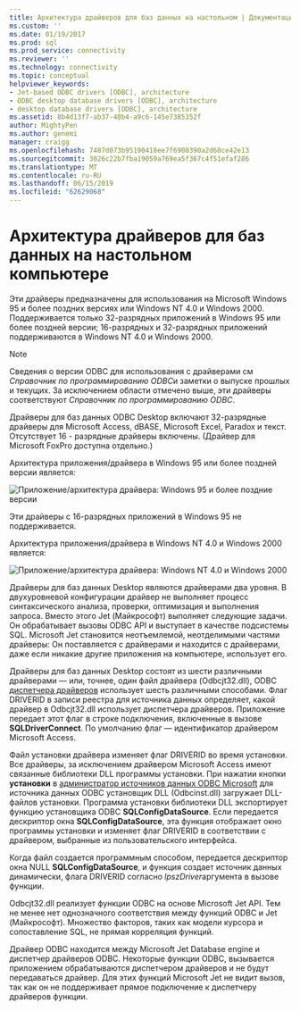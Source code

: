 ```yaml
---
title: Архитектура драйверов для баз данных на настольном | Документация Майкрософт
ms.custom: ''
ms.date: 01/19/2017
ms.prod: sql
ms.prod_service: connectivity
ms.reviewer: ''
ms.technology: connectivity
ms.topic: conceptual
helpviewer_keywords:
- Jet-based ODBC drivers [ODBC], architecture
- ODBC desktop database drivers [ODBC], architecture
- desktop database drivers [ODBC], architecture
ms.assetid: 8b4d13f7-ab37-40b4-a9c6-145e7385352f
author: MightyPen
ms.author: genemi
manager: craigg
ms.openlocfilehash: 7487d073b95190418ee7f6900390a2d60ce42e13
ms.sourcegitcommit: 3026c22b7fba19059a769ea5f367c4f51efaf286
ms.translationtype: MT
ms.contentlocale: ru-RU
ms.lasthandoff: 06/15/2019
ms.locfileid: "62629068"
---
```

# <a name="desktop-database-drivers-architecture"></a>Архитектура драйверов для баз данных на настольном компьютере
Эти драйверы предназначены для использования на Microsoft Windows 95 и более поздних версиях или Windows NT 4.0 и Windows 2000. Поддерживается только 32-разрядных приложений в Windows 95 или более поздней версии; 16-разрядных и 32-разрядных приложений поддерживаются в Windows NT 4.0 и Windows 2000.  
  
> [!NOTE]  
>  Сведения о версии ODBC для использования с драйверами см *Справочник по программированию ODBC*и заметки о выпуске прошлых и текущих. За исключением области отмечено выше, эти драйверы соответствуют *Справочник по программированию ODBC*.  
  
 Драйверы для баз данных ODBC Desktop включают 32-разрядные драйверы для Microsoft Access, dBASE, Microsoft Excel, Paradox и текст. Отсутствует 16 - разрядные драйверы включены. (Драйвер для Microsoft FoxPro доступна отдельно.)  
  
 Архитектура приложения/драйвера в Windows 95 или более поздней версии является:  
  
 ![Приложение&#47;архитектура драйвера: Windows 95 и более поздние версии](../../odbc/microsoft/media/odbcjetarch1.gif "ODBCJetArch1")  
  
 Эти драйверы с 16-разрядных приложений в Windows 95 не поддерживается.  
  
 Архитектура приложения/драйвера в Windows NT 4.0 и Windows 2000 является:  
  
 ![Приложение&#47;архитектура драйвера: Windows NT 4.0 и Windows 2000](../../odbc/microsoft/media/odbcjetarch2.gif "ODBCJetArch2")  
  
 Драйверы для баз данных Desktop являются драйверами два уровня. В двухуровневой конфигурации драйвер не выполняет процесс синтаксического анализа, проверки, оптимизация и выполнения запроса. Вместо этого Jet (Майкрософт) выполняет следующие задачи. Он обрабатывает вызовы ODBC API и выступает в качестве подсистемы SQL. Microsoft Jet становится неотъемлемой, неотделимыми частями драйверы: Он поставляется с драйверами и находится с драйверами, даже если никакие другие приложения на компьютере, использует его.  
  
 Драйверы для баз данных Desktop состоят из шести различными драйверами — или, точнее, один файл драйвера (Odbcjt32.dll), ODBC [диспетчера драйверов](../../odbc/reference/the-driver-manager.md) использует шесть различными способами. Флаг DRIVERID в записи реестра для источника данных определяет, какой драйвер в Odbcjt32.dll использует диспетчера драйверов. Приложение передает этот флаг в строке подключения, включенные в вызове **SQLDriverConnect**. По умолчанию флаг — идентификатор драйвером Microsoft Access.  
  
 Файл установки драйвера изменяет флаг DRIVERID во время установки. Все драйверы, за исключением драйвером Microsoft Access имеют связанные библиотеки DLL программы установки. При нажатии кнопки **установки** в [администратор источников данных ODBC Microsoft](../../odbc/admin/odbc-data-source-administrator.md) для источника данных ODBC установщик DLL (Odbcinst.dll) загружает DLL-файлов установки. Программа установки библиотеки DLL экспортирует функцию установщика ODBC **SQLConfigDataSource**. Если передается дескриптор окна **SQLConfigDataSource**, эта функция отображает окно программы установки и изменяет флаг DRIVERID в соответствии с драйвером, выбранные из пользовательского интерфейса.  
  
 Когда файл создается программным способом, передается дескриптор окна NULL **SQLConfigDataSource**, и функция создает источник данных динамически, флага DRIVERID согласно *lpszDriver*аргумента в вызове функции.  
  
 Odbcjt32.dll реализует функции ODBC на основе Microsoft Jet API. Тем не менее нет однозначного соответствия между функций ODBC и Jet (Майкрософт). Множество факторов, таких как модели курсора и сопоставление SQL, не прямая корреляция функций.  
  
 Драйвер ODBC находится между Microsoft Jet Database engine и диспетчер драйверов ODBC. Некоторые функции ODBC, вызывается приложением обрабатываются диспетчером драйверов и не будут передаваться драйвер. Для этих функций Microsoft Jet не видит вызов, так как он не поддерживает прямое подключение к диспетчеру драйверов функции.
